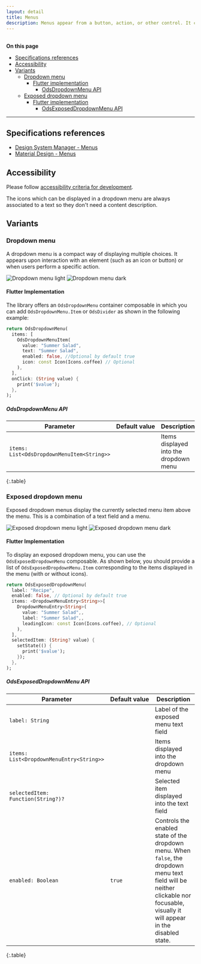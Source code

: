 ```yaml
---
layout: detail
title: Menus
description: Menus appear from a button, action, or other control. It contains at least 2 items that can affect the app, the view or elements within the view.
---
```


<br>**On this page**

* [Specifications references](#specifications-references)
* [Accessibility](#accessibility)
* [Variants](#variants)
    * [Dropdown menu](#dropdown-menu)
        * [Flutter implementation](#flutter-implementation)
            * [OdsDropdownMenu API](#odsdropdownmenu-api)
    * [Exposed dropdown menu](#exposed-dropdown-menu)
        * [Flutter implementation](#flutter-implementation-1)
            * [OdsExposedDropdownMenu API](#odsexposeddropdownmenu-api)

---

## Specifications references

- [Design System Manager - Menus](https://system.design.orange.com/0c1af118d/p/23bbce-menus/b/215393)
- [Material Design - Menus](https://m3.material.io/components/menus/overview)

## Accessibility

Please follow [accessibility criteria for development](https://m3.material.io/components/menus/accessibility).

The icons which can be displayed in a dropdown menu are always associated to a text so they don't need a content description.

## Variants

### Dropdown menu

A dropdown menu is a compact way of displaying multiple choices. It appears upon interaction with an element (such as an icon or button) or when users perform a specific action.

![Dropdown menu light](images/menu_dropdown_light.png) ![Dropdown menu dark](images/menu_dropdown_dark.png)

#### Flutter Implementation

The library offers an `OdsDropdownMenu` container composable in which you can add `OdsDropdownMenu.Item` or `OdsDivider` as shown in the following example:

```dart
return OdsDropdownMenu(
  items: [
    OdsDropdownMenuItem(
      value: "Summer Salad",
      text: "Summer Salad",
      enabled: false, //Optional by default true
      icon: const Icon(Icons.coffee) // Optional
    ),
  ],
  onClick: (String value) {
    print('$value');
  },
);
```

##### OdsDropdownMenu API

Parameter | Default&nbsp;value | Description
-- | -- | --
`items: List<OdsDropdownMenuItem<String>>` | | Items displayed into the dropdown menu
{:.table}

### Exposed dropdown menu

Exposed dropdown menus display the currently selected menu item above the menu. This is a combination of a text field and a menu.

![Exposed dropdown menu light](images/menu_exposed_dropdown_light.png)  ![Exposed dropdown menu dark](images/menu_exposed_dropdown_dark.png)

#### Flutter Implementation

To display an exposed dropdown menu, you can use the `OdsExposedDropdownMenu` composable. As shown below, you should provide a list of `OdsExposedDropdownMenu.Item` corresponding to the items displayed in the menu (with or without icons).

```dart
return OdsExposedDropdownMenu(
  label: "Recipe",
  enabled: false, // Optional by default true
  items: <DropdownMenuEntry<String>>[
    DropdownMenuEntry<String>(
      value: "Summer Salad",,
      label: "Summer Salad",,
      leadingIcon: const Icon(Icons.coffee), // Optional
    ),
  ],
  selectedItem: (String? value) {
    setState(() {
      print('$value');
    });
  },
);


```

##### OdsExposedDropdownMenu API

Parameter | Default&nbsp;value | Description
-- | -- | --
`label: String` | | Label of the exposed menu text field
`items: List<DropdownMenuEntry<String>>` | | Items displayed into the dropdown menu
`selectedItem: Function(String?)?` | | Selected item displayed into the text field
`enabled: Boolean` | `true` | Controls the enabled state of the dropdown menu. When `false`, the dropdown menu text field will be neither clickable nor focusable, visually it will appear in the disabled state.
{:.table}
